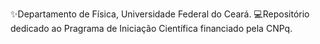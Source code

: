 ✨Departamento de Física, Universidade Federal do Ceará.
💻Repositório dedicado ao Pragrama de Iniciação Científica financiado pela CNPq.
